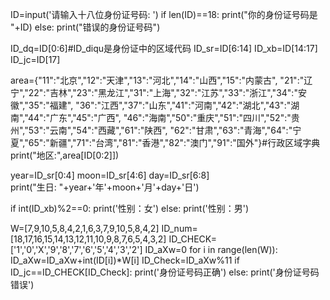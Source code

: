 
ID=input('请输入十八位身份证号码: ')
if len(ID)==18:
  print("你的身份证号码是 "+ID)
else:
  print("错误的身份证号码")

ID_dq=ID[0:6]#ID_diqu是身份证中的区域代码
ID_sr=ID[6:14]
ID_xb=ID[14:17]
ID_jc=ID[17]


area={"11":"北京","12":"天津","13":"河北","14":"山西","15":"内蒙古",
   "21":"辽宁","22":"吉林","23":"黑龙江","31":"上海","32":"江苏","33":"浙江","34":"安徽","35":"福建",
   "36":"江西","37":"山东","41":"河南","42":"湖北","43":"湖南","44":"广东","45":"广西",
   "46":"海南","50":"重庆","51":"四川","52":"贵州","53":"云南","54":"西藏","61":"陕西",
   "62":"甘肃","63":"青海","64":"宁夏","65":"新疆","71":"台湾","81":"香港","82":"澳门","91":"国外"}#行政区域字典
print("地区:",area[ID[0:2]])





year=ID_sr[0:4]
moon=ID_sr[4:6]
day=ID_sr[6:8]    
print("生日: "+year+'年'+moon+'月'+day+'日')
  
if int(ID_xb)%2==0:
  print('性别：女')
else:
  print('性别：男')

W=[7,9,10,5,8,4,2,1,6,3,7,9,10,5,8,4,2]
ID_num=[18,17,16,15,14,13,12,11,10,9,8,7,6,5,4,3,2]
ID_CHECK=['1','0','X','9','8','7','6','5','4','3','2']
ID_aXw=0
for i in range(len(W)):
  ID_aXw=ID_aXw+int(ID[i])*W[i]
ID_Check=ID_aXw%11
if ID_jc==ID_CHECK[ID_Check]:
    print('身份证号码正确')
else:
    print('身份证号码错误')  
